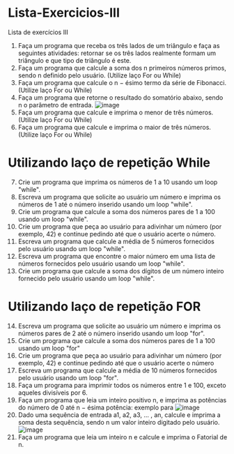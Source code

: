 # Lista-Exercicios-III

Lista de exercícios III

1. Faça um programa que receba os três lados de um triângulo e faça as seguintes atividades: retornar se os três lados realmente formam um triângulo e que tipo de triângulo é este.
2. Faça um programa que calcule a soma dos n primeiros números primos, sendo n definido pelo usuário. (Utilize laço For ou While)
3. Faça um programa que calcule o n − ésimo termo da série de Fibonacci. (Utilize laço For ou While)
4. Faça um programa que retorne o resultado do somatório abaixo, sendo n o parâmetro de entrada. ![image](https://github.com/user-attachments/assets/c57e2a38-41ff-4fde-97d6-1c7f5c6a3c40)
5. Faça um programa que calcule e imprima o menor de três números. (Utilize laço For ou While)
6. Faça um programa que calcule e imprima o maior de três números. (Utilize laço For ou While)

# Utilizando laço de repetição While

7. Crie um programa que imprima os números de 1 a 10 usando um loop "while".
8. Escreva um programa que solicite ao usuário um número e imprima os números de 1 até o número inserido usando um loop "while".
9. Crie um programa que calcule a soma dos números pares de 1 a 100 usando um loop "while".
10. Crie um programa que peça ao usuário para adivinhar um número (por exemplo, 42) e continue pedindo até que o usuário acerte o número.
11. Escreva um programa que calcule a média de 5 números fornecidos pelo usuário usando um loop "while".
12. Escreva um programa que encontre o maior número em uma lista de números fornecidos pelo usuário usando um loop "while".
13. Crie um programa que calcule a soma dos dígitos de um número inteiro fornecido pelo usuário usando um loop "while".

# Utilizando laço de repetição FOR

14. Escreva um programa que solicite ao usuário um número e imprima os números pares de 2 até o número inserido usando um loop "for".
15. Crie um programa que calcule a soma dos números pares de 1 a 100 usando um loop "for"
16. Crie um programa que peça ao usuário para adivinhar um número (por exemplo, 42) e continue pedindo até que o usuário acerte o número
17. Escreva um programa que calcule a média de 10 números fornecidos pelo usuário usando um loop "for".
18. Faça um programa para imprimir todos os números entre 1 e 100, exceto aqueles divisíveis por 6.
19. Faça um programa que leia um inteiro positivo n, e imprima as potências do número de 0 até n − ésima potência: exemplo para ![image](https://github.com/user-attachments/assets/3ec88514-837d-471d-8bb6-4ef13cbba82d)
20. Dado uma sequência de entrada a1, a2, a3, ... , an, calcule e imprima a soma desta sequência, sendo n um valor inteiro digitado pelo usuário. ![image](https://github.com/user-attachments/assets/ce0f096c-a856-4c55-9a5b-42604368f392)
21. Faça um programa que leia um inteiro n e calcule e imprima o Fatorial de n. 
